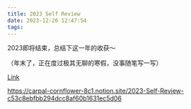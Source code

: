 ```yaml
---
title: 2023 Self Review
date: 2023-12-26 12:47:54
tags:
---
```


2023即将结束，总结下这一年的收获～

（年末了，正在度过极其无聊的寒假，没事随笔写一写）

[Link](https://carpal-cornflower-8c1.notion.site/2023-Self-Review-c53c8ebfbb294dcc8af60b1631ec5d06)

https://carpal-cornflower-8c1.notion.site/2023-Self-Review-c53c8ebfbb294dcc8af60b1631ec5d06
